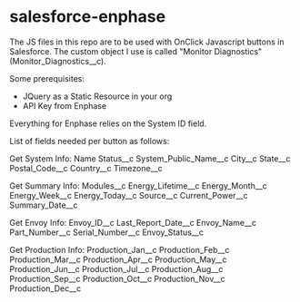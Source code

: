 salesforce-enphase
==================
The JS files in this repo are to be used with OnClick Javascript buttons in Salesforce. The custom object I use is called "Monitor Diagnostics" (Monitor_Diagnostics__c). 

Some prerequisites:
* JQuery as a Static Resource in your org
* API Key from Enphase

Everything for Enphase relies on the System ID field. 


List of fields needed per button as follows:

Get System Info:
Name
Status__c
System_Public_Name__c
City__c
State__c
Postal_Code__c
Country__c
Timezone__c

Get Summary Info:
Modules__c
Energy_Lifetime__c
Energy_Month__c
Energy_Week__c
Energy_Today__c
Source__c
Current_Power__c
Summary_Date__c

Get Envoy Info:
Envoy_ID__c
Last_Report_Date__c
Envoy_Name__c
Part_Number__c
Serial_Number__c
Envoy_Status__c

Get Production Info:
Production_Jan__c
Production_Feb__c
Production_Mar__c
Production_Apr__c
Production_May__c
Production_Jun__c
Production_Jul__c
Production_Aug__c
Production_Sep__c
Production_Oct__c
Production_Nov__c
Production_Dec__c